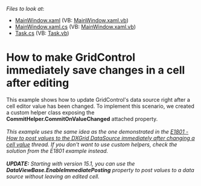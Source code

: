 <!-- default file list -->
*Files to look at*:

* [MainWindow.xaml](./CS/UpdateOnPropertyChanged/MainWindow.xaml) (VB: [MainWindow.xaml.vb](./VB/UpdateOnPropertyChanged/MainWindow.xaml.vb))
* [MainWindow.xaml.cs](./CS/UpdateOnPropertyChanged/MainWindow.xaml.cs) (VB: [MainWindow.xaml.vb](./VB/UpdateOnPropertyChanged/MainWindow.xaml.vb))
* [Task.cs](./CS/UpdateOnPropertyChanged/Task.cs) (VB: [Task.vb](./VB/UpdateOnPropertyChanged/Task.vb))
<!-- default file list end -->
# How to make GridControl immediately save changes in a cell after editing


<p>This example shows how to update GridControl's data source right after a cell editor value has been changed. To implement this scenario, we created a custom helper class exposing the <strong>Commit</strong><strong>Helper</strong><strong>.CommitOnValueChanged</strong> attached property.<br /><br /><em>This example uses the same idea as the one demonstrated in the <a href="https://www.devexpress.com/Support/Center/p/E1801">E1801 - How to post values to the DXGrid DataSource immediately after changing a cell value</a> thread. If you don't want to use custom helpers, check the solution from the E1801 example instead.<br /><br /><strong>UPDATE:</strong> Starting with version 15.1, you can use the <strong>DataViewBase.EnableImmediatePosting</strong> property to post values to a data source without leaving an edited cell.<br /></em></p>

<br/>


